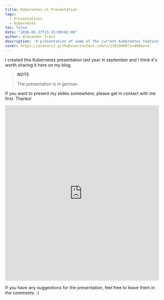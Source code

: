```yaml
---
title: Kubernetes v1 Presentation
tags:
  - Presentations
  - Kubernetes
toc: false
date: "2016-02-27T15:15:00+02:00"
author: Alexander Trost
description: 'A presentation of some of the current Kubernetes features.'
cover: https://avatars1.githubusercontent.com/u/13629408?s=400&v=4
---
```


I created this Kubernetes presentation last year in september and I think it's worth sharing it here on my blog.

> **NOTE**
>
> The presentation is in german.

If you want to present my slides somewhere, please get in contact with me first. Thanks!
<iframe src="https://docs.google.com/presentation/d/1XHl6MlB0GE2rmoXbe5_603UFVkFF2S3ud6Uc0QI7fPo/embed?start=false&loop=true&delayms=5000" frameborder="0" width="100%" height="575" allowfullscreen="true" mozallowfullscreen="true" webkitallowfullscreen="true"></iframe>

If you have any suggestions for the presentation, feel free to leave them in the comments. :)
